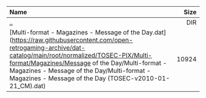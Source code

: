 |Name|Size|
|:---|---:|
|[..](../index.html)|DIR|
|[Multi-format - Magazines - Message of the Day.dat](https://raw.githubusercontent.com/open-retrogaming-archive/dat-catalog/main/root/normalized/TOSEC-PIX/Multi-format/Magazines/Message of the Day/Multi-format - Magazines - Message of the Day/Multi-format - Magazines - Message of the Day (TOSEC-v2010-01-21_CM).dat)|10924|
